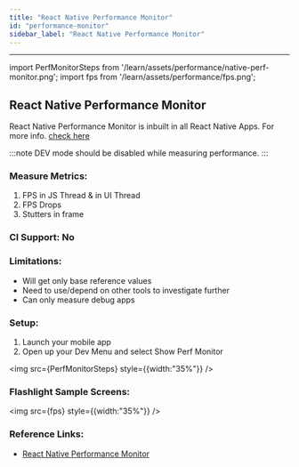```yaml
---
title: "React Native Performance Monitor"
id: "performance-monitor"
sidebar_label: "React Native Performance Monitor"
---
```

---
import PerfMonitorSteps from '/learn/assets/performance/native-perf-monitor.png';
import fps from '/learn/assets/performance/fps.png';

## React Native Performance Monitor

React Native Performance Monitor is inbuilt in all React Native Apps. For more info. [check here](https://reactnative.dev/docs/performance#what-you-need-to-know-about-frames)

:::note
DEV mode should be disabled while measuring performance.
:::

### Measure Metrics:

1. FPS in JS Thread & in UI Thread
2. FPS Drops
3. Stutters in frame

### CI Support: No

### Limitations:

- Will get only base reference values
- Need to use/depend on other tools to investigate further
- Can only measure debug apps

### Setup:

1. Launch your mobile app
2. Open up your Dev Menu and select Show Perf Monitor

<img src={PerfMonitorSteps} style={{width:"35%"}} />

### Flashlight Sample Screens:

<img src={fps} style={{width:"35%"}} />

### Reference Links:

- [React Native Performance Monitor](https://reactnative.dev/docs/performance#what-you-need-to-know-about-frames)
